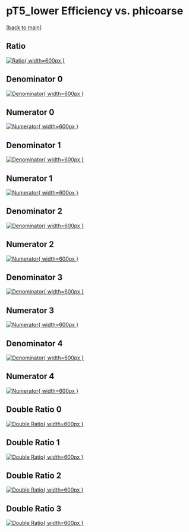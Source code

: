 # pT5_lower Efficiency vs. phicoarse

[[back to main](./)]



## Ratio

[![Ratio](../mtv/var/pT5_lower_loweta_13_0_eff_phicoarse.png){ width=600px }](../mtv/var/pT5_lower_loweta_13_0_eff_phicoarse.pdf)

## Denominator 0

[![Denominator](../mtv/den/pT5_lower_loweta_13_0_eff_phicoarse_den0.png){ width=600px }](../mtv/den/pT5_lower_loweta_13_0_eff_phicoarse_den0.pdf)

## Numerator 0

[![Numerator](../mtv/num/pT5_lower_loweta_13_0_eff_phicoarse_num0.png){ width=600px }](../mtv/num/pT5_lower_loweta_13_0_eff_phicoarse_num0.pdf)

## Denominator 1

[![Denominator](../mtv/den/pT5_lower_loweta_13_0_eff_phicoarse_den1.png){ width=600px }](../mtv/den/pT5_lower_loweta_13_0_eff_phicoarse_den1.pdf)

## Numerator 1

[![Numerator](../mtv/num/pT5_lower_loweta_13_0_eff_phicoarse_num1.png){ width=600px }](../mtv/num/pT5_lower_loweta_13_0_eff_phicoarse_num1.pdf)

## Denominator 2

[![Denominator](../mtv/den/pT5_lower_loweta_13_0_eff_phicoarse_den2.png){ width=600px }](../mtv/den/pT5_lower_loweta_13_0_eff_phicoarse_den2.pdf)

## Numerator 2

[![Numerator](../mtv/num/pT5_lower_loweta_13_0_eff_phicoarse_num2.png){ width=600px }](../mtv/num/pT5_lower_loweta_13_0_eff_phicoarse_num2.pdf)

## Denominator 3

[![Denominator](../mtv/den/pT5_lower_loweta_13_0_eff_phicoarse_den3.png){ width=600px }](../mtv/den/pT5_lower_loweta_13_0_eff_phicoarse_den3.pdf)

## Numerator 3

[![Numerator](../mtv/num/pT5_lower_loweta_13_0_eff_phicoarse_num3.png){ width=600px }](../mtv/num/pT5_lower_loweta_13_0_eff_phicoarse_num3.pdf)

## Denominator 4

[![Denominator](../mtv/den/pT5_lower_loweta_13_0_eff_phicoarse_den4.png){ width=600px }](../mtv/den/pT5_lower_loweta_13_0_eff_phicoarse_den4.pdf)

## Numerator 4

[![Numerator](../mtv/num/pT5_lower_loweta_13_0_eff_phicoarse_num4.png){ width=600px }](../mtv/num/pT5_lower_loweta_13_0_eff_phicoarse_num4.pdf)

## Double Ratio 0

[![Double Ratio](../mtv/ratio/pT5_lower_loweta_13_0_eff_phicoarse_ratio0.png){ width=600px }](../mtv/ratio/pT5_lower_loweta_13_0_eff_phicoarse_ratio0.pdf)

## Double Ratio 1

[![Double Ratio](../mtv/ratio/pT5_lower_loweta_13_0_eff_phicoarse_ratio1.png){ width=600px }](../mtv/ratio/pT5_lower_loweta_13_0_eff_phicoarse_ratio1.pdf)

## Double Ratio 2

[![Double Ratio](../mtv/ratio/pT5_lower_loweta_13_0_eff_phicoarse_ratio2.png){ width=600px }](../mtv/ratio/pT5_lower_loweta_13_0_eff_phicoarse_ratio2.pdf)

## Double Ratio 3

[![Double Ratio](../mtv/ratio/pT5_lower_loweta_13_0_eff_phicoarse_ratio3.png){ width=600px }](../mtv/ratio/pT5_lower_loweta_13_0_eff_phicoarse_ratio3.pdf)

